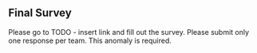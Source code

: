 Final Survey
--------
Please go to TODO - insert link and fill out the survey.  Please submit only one response per team.  This anomaly is required.
